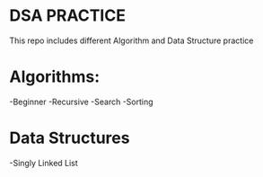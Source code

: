 # DSA PRACTICE
This repo includes different Algorithm and Data Structure practice

# Algorithms:
-Beginner
-Recursive
-Search
-Sorting

# Data Structures
-Singly Linked List